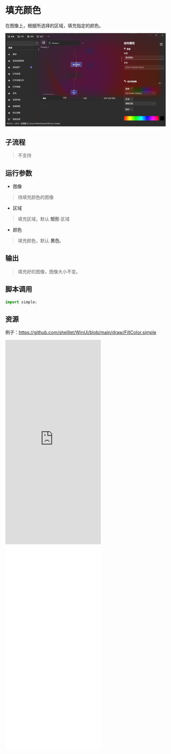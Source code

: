 # 填充颜色
在图像上，根据所选择的区域，填充指定的颜色。

![FillColor](./images/02.png ':size=90%')

## 子流程
> 不支持


## 运行参数

* 图像
> 待填充颜色的图像

* 区域
> 填充区域，默认 **矩形** 区域

* 颜色
> 填充颜色，默认 **黑色**。

## 输出

> 填充好的图像，图像大小不变。    


## 脚本调用

```python
import simple;

```

## 资源

例子：https://github.com/shelllet/WinUi/blob/main/draw/FillColor.simple


<iframe type="text/html" height="640px" src="https://www.youtube.com/embed/lBzEcA2Mnis" frameborder="0"></iframe>

<iframe src="//player.bilibili.com/player.html?bvid=BV1gG411Q7UF&page=1&autoplay=0" height='640px' scrolling="no" border="0" frameborder="no" framespacing="0" allowfullscreen="true"></iframe>